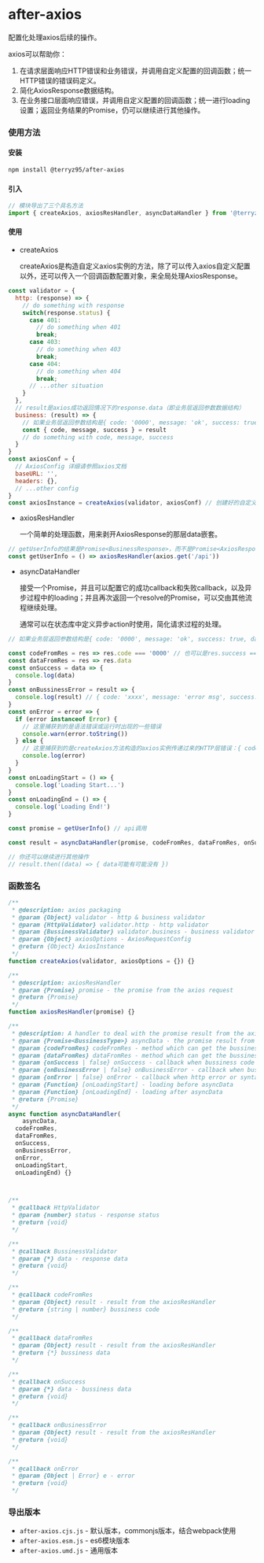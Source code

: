 # after-axios
配置化处理axios后续的操作。

axios可以帮助你：

1. 在请求层面响应HTTP错误和业务错误，并调用自定义配置的回调函数；统一HTTP错误的错误码定义。
2. 简化AxiosResponse数据结构。
3. 在业务接口层面响应错误，并调用自定义配置的回调函数；统一进行loading设置；返回业务结果的Promise，仍可以继续进行其他操作。

### 使用方法

#### 安装

```bash
npm install @terryz95/after-axios
```

#### 引入

```javascript
// 模块导出了三个具名方法
import { createAxios, axiosResHandler, asyncDataHandler } from '@terryz95/after-axios'
```

#### 使用

- createAxios

  createAxios是构造自定义axios实例的方法，除了可以传入axios自定义配置以外，还可以传入一个回调函数配置对象，来全局处理AxiosResponse。

```javascript
const validator = {
  http: (response) => {
    // do something with response
    switch(response.status) {
      case 401:
        // do something when 401
        break;
      case 403:
        // do something when 403
        break;
      case 404:
        // do something when 404
        break;
      // ...other situation
    }
  },
  // result是axios成功返回情况下的response.data（即业务层返回参数数据结构）
  business: (result) => {
    // 如果业务层返回参数结构是{ code: '0000', message: 'ok', success: true, data: {} }
    const { code, message, success } = result
    // do something with code, message, success
  }
}
const axiosConf = {
  // AxiosConfig 详细请参照axios文档
  baseURL: '',
  headers: {},
  // ...other config
}
const axiosInstance = createAxios(validator, axiosConf) // 创建好的自定义axios实例，可以用这个实例来请求service api啦
```

- axiosResHandler

  一个简单的处理函数，用来剥开AxiosResponse的那层data嵌套。

```javascript
// getUserInfo的结果是Promise<BusinessResponse>，而不是Promise<AxiosResponse>
const getUserInfo = () => axiosResHandler(axios.get('/api'))
```

- asyncDataHandler

  接受一个Promise，并且可以配置它的成功callback和失败callback，以及异步过程中的loading；并且再次返回一个resolve的Promise，可以交由其他流程继续处理。

  通常可以在状态库中定义异步action时使用，简化请求过程的处理。

```javascript
// 如果业务层返回参数结构是{ code: '0000', message: 'ok', success: true, data: {} }

const codeFromRes = res => res.code === '0000' // 也可以是res.success === true，只要能标识业务接口调用成功即可
const dataFromRes = res => res.data
const onSuccess = data => {
  console.log(data)
}
const onBussinessError = result => {
  console.log(result) // { code: 'xxxx', message: 'error msg', success: false }
}
const onError = error => {
  if (error instanceof Error) {
    // 这里捕获到的是语法错误或运行时出现的一些错误
    console.warn(error.toString())
  } else {
    // 这里捕获到的是createAxios方法构造的axios实例传递过来的HTTP层错误：{ code: 'HTTP状态码', msg: '错误信息' }
    console.log(error)
  }
}
const onLoadingStart = () => {
  console.log('Loading Start...')
}
const onLoadingEnd = () => {
  console.log('Loading End!')
}

const promise = getUserInfo() // api调用

const result = asyncDataHandler(promise, codeFromRes, dataFromRes, onSuccess, onBussinessError, onError, onLoadingStart, onLoadingEnd)

// 你还可以继续进行其他操作
// result.then((data) => { data可能有可能没有 })
```

### 函数签名

```javascript
/**
 * @description: axios packaging
 * @param {Object} validator - http & business validator
 * @param {HttpValidator} validator.http - http validator
 * @param {BussinessValidator} validator.business - business validator
 * @param {Object} axiosOptions - AxiosRequestConfig
 * @return {Object} AxiosInstance
 */
function createAxios(validator, axiosOptions = {}) {}

/**
 * @description: axiosResHandler
 * @param {Promise} promise - the promise from the axios request
 * @return {Promise} 
 */
function axiosResHandler(promise) {}

/**
 * @description: A handler to deal with the promise result from the axiosResHandler
 * @param {Promise<BussinessType>} asyncData - the promise result from the axiosResHandler
 * @param {codeFromRes} codeFromRes - method which can get the bussiness code from the res
 * @param {dataFromRes} dataFromRes - method which can get the bussiness data from the res
 * @param {onSuccess | false} onSuccess - callback when bussiness code is right
 * @param {onBusinessError | false} onBusinessError - callback when bussiness code is wrong (if all actions were done in the axios res interceptors, u can do nothing here)
 * @param {onError | false} onError - callback when http error or syntax error is catched (if all actions were done in the axios res interceptors, u can do nothing here)
 * @param {Function} [onLoadingStart] - loading before asyncData
 * @param {Function} [onLoadingEnd] - loading after asyncData
 * @return {Promise}
 */
async function asyncDataHandler(
	asyncData,
  codeFromRes,
  dataFromRes,
  onSuccess,
  onBusinessError,
  onError,
  onLoadingStart,
  onLoadingEnd) {}



/**
 * @callback HttpValidator
 * @param {number} status - response status
 * @return {void} 
 */

/**
 * @callback BussinessValidator
 * @param {*} data - response data
 * @return {void} 
 */

/**
 * @callback codeFromRes
 * @param {Object} result - result from the axiosResHandler
 * @return {string | number} bussiness code
 */

/**
 * @callback dataFromRes
 * @param {Object} result - result from the axiosResHandler
 * @return {*} bussiness data
 */

/**
 * @callback onSuccess
 * @param {*} data - bussiness data
 * @return {void}
 */

/**
 * @callback onBusinessError
 * @param {Object} result - result from the axiosResHandler
 * @return {void}
 */

/**
 * @callback onError
 * @param {Object | Error} e - error
 * @return {void}
 */
```

### 导出版本

- `after-axios.cjs.js` - 默认版本，commonjs版本，结合webpack使用
- `after-axios.esm.js` - es6模块版本
- `after-axios.umd.js` - 通用版本

